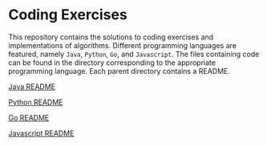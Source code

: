 # Coding Exercises
This repository contains the solutions to coding exercises and implementations of algorithms. Different programming languages are featured, namely `Java`, `Python`, `Go`, and `Javascript`. The files containing code can be found in the directory corresponding to the appropriate programming language. Each parent directory contains a README.   

[Java README](java/README.md)   

[Python README](python/README.md)   

[Go README](go/README.md)   

[Javascript README](javascript/README.md)   